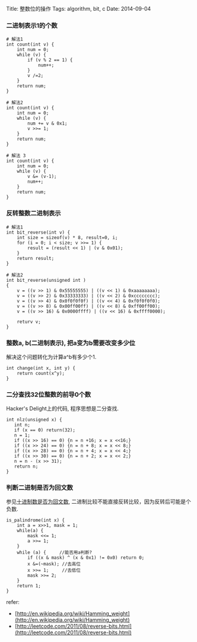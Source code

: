 Title: 整数位的操作
Tags: algorithm, bit, c
Date: 2014-09-04

### 二进制表示1的个数

    # 解法1
    int count(int v) {
        int num = 0;
        while (v) {
            if (v % 2 == 1) {
                num++;
            }
            v /=2;
        }
        return num;
    }

    # 解法2
    int count(int v) {
        int num = 0;
        while (v) {
            num += v & 0x1;
            v >>= 1;
        }
        return num;
    }

    # 解法 3
    int count(int v) {
        int num = 0;
        while (v) {
            v &= (v-1);
            num++;
        }
        return num;
    }



### 反转整数二进制表示

    # 解法1
    int bit_reverse(int v) {
        int size = sizeof(v) * 8, result=0, i;
        for (i = 0; i < size; v >>= 1) {
            result = (result << 1) | (v & 0x01);
        }
        return result;
    }

    # 解法2
    int bit_reverse(unsigned int )
    {
        v = ((v >> 1) & 0x55555555) | ((v << 1) & 0xaaaaaaaa);
        v = ((v >> 2) & 0x33333333) | ((v << 2) & 0xcccccccc);
        v = ((v >> 4) & 0x0f0f0f0f) | ((v << 4) & 0xf0f0f0f0);
        v = ((v >> 8) & 0x00ff00ff) | ((v << 8) & 0xff00ff00);
        v = ((v >> 16) & 0x0000ffff) | ((v << 16) & 0xffff0000);

        returv v;
    }    

### 整数a, b(二进制表示), 把a变为b需要改变多少位
解决这个问题转化为计算a^b有多少个1.

    int change(int x, int y) {
        return count(x^y);
    }

### 二分查找32位整数的前导0个数

Hacker's Delight上的代码, 程序思想是二分查找.

    int nlz(unsigned x) {
       int n;
       if (x == 0) return(32);
       n = 1;
       if ((x >> 16) == 0) {n = n +16; x = x <<16;}
       if ((x >> 24) == 0) {n = n + 8; x = x << 8;}
       if ((x >> 28) == 0) {n = n + 4; x = x << 4;}
       if ((x >> 30) == 0) {n = n + 2; x = x << 2;}
       n = n - (x >> 31);
       return n;
    }

### 判断二进制是否为回文数

参见[十进制数是否为回文数](/posts/algorithm/palindrome-number.html), 二进制比较不能直接反转比较，因为反转后可能是个负数.

    is_palindrome(int x) {
        int a = x>>1, mask = 1;
        while(a) {
            mask <<= 1;
            a >>= 1;
        }
        while (a) {     //能否用a判断?
            if ((x & mask) ^ (x & 0x1) != 0x0) return 0;
            x &=(~mask); //去高位
            x >>= 1;     //去低位
            mask >>= 2; 
        }
        return 1;
    }

refer:

- [http://en.wikipedia.org/wiki/Hamming_weight](http://en.wikipedia.org/wiki/Hamming_weight)
- [http://leetcode.com/2011/08/reverse-bits.html](http://leetcode.com/2011/08/reverse-bits.html)
